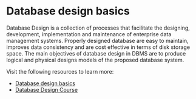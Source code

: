 # Database design basics

Database Design is a collection of processes that facilitate the designing, development, implementation and maintenance of enterprise data management systems. Properly designed database are easy to maintain, improves data consistency and are cost effective in terms of disk storage space.
The main objectives of database design in DBMS are to produce logical and physical designs models of the proposed database system.

Visit the following resources to learn more:

- [Database design basics](https://support.microsoft.com/en-us/office/database-design-basics-eb2159cf-1e30-401a-8084-bd4f9c9ca1f5)
- [Database Design Course](https://www.youtube.com/watch?v=ztHopE5Wnpc)